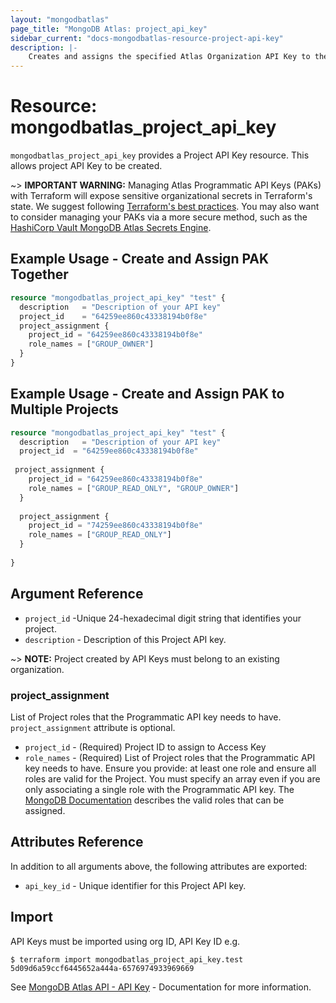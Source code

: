 ```yaml
---
layout: "mongodbatlas"
page_title: "MongoDB Atlas: project_api_key"
sidebar_current: "docs-mongodbatlas-resource-project-api-key"
description: |-
    Creates and assigns the specified Atlas Organization API Key to the specified Project. Users with the Project Owner role in the project associated with the API key can use the organization API key to access the resources.
---
```


# Resource: mongodbatlas_project_api_key

`mongodbatlas_project_api_key` provides a Project API Key resource. This allows project API Key to be created.

~> **IMPORTANT WARNING:** Managing Atlas Programmatic API Keys (PAKs) with Terraform will expose sensitive organizational secrets in Terraform's state. We suggest following [Terraform's best practices](https://developer.hashicorp.com/terraform/language/state/sensitive-data). You may also want to consider managing your PAKs via a more secure method, such as the [HashiCorp Vault MongoDB Atlas Secrets Engine](https://developer.hashicorp.com/vault/docs/secrets/mongodbatlas).

## Example Usage - Create and Assign PAK Together

```terraform
resource "mongodbatlas_project_api_key" "test" {
  description   = "Description of your API key"
  project_id    = "64259ee860c43338194b0f8e"
  project_assignment {
    project_id = "64259ee860c43338194b0f8e"
    role_names = ["GROUP_OWNER"]
  }
}
```

## Example Usage - Create and Assign PAK to Multiple Projects

```terraform
resource "mongodbatlas_project_api_key" "test" {
  description   = "Description of your API key"
  project_id  = "64259ee860c43338194b0f8e"
  
 project_assignment {
    project_id = "64259ee860c43338194b0f8e"
    role_names = ["GROUP_READ_ONLY", "GROUP_OWNER"]
  }
  
  project_assignment {
    project_id = "74259ee860c43338194b0f8e"
    role_names = ["GROUP_READ_ONLY"]
  }
  
}
```

## Argument Reference

* `project_id` -Unique 24-hexadecimal digit string that identifies your project.
* `description` - Description of this Project API key.

~> **NOTE:** Project created by API Keys must belong to an existing organization.

### project_assignment
List of Project roles that the Programmatic API key needs to have. `project_assignment` attribute is optional.

* `project_id` - (Required) Project ID to assign to Access Key
* `role_names` - (Required) List of Project roles that the Programmatic API key needs to have. Ensure you provide: at least one role and ensure all roles are valid for the Project. You must specify an array even if you are only associating a single role with the Programmatic API key. The [MongoDB Documentation](https://www.mongodb.com/docs/atlas/reference/user-roles/#project-roles) describes the valid roles that can be assigned.

## Attributes Reference

In addition to all arguments above, the following attributes are exported:

* `api_key_id` - Unique identifier for this Project API key.

## Import

API Keys must be imported using org ID, API Key ID e.g.

```
$ terraform import mongodbatlas_project_api_key.test 5d09d6a59ccf6445652a444a-6576974933969669
```
See [MongoDB Atlas API - API Key](https://www.mongodb.com/docs/atlas/reference/api-resources-spec/#tag/Programmatic-API-Keys/operation/createProjectApiKey) - Documentation for more information.
